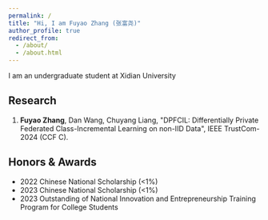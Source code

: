 ```yaml
---
permalink: /
title: "Hi, I am Fuyao Zhang (张富尧)"
author_profile: true
redirect_from: 
  - /about/
  - /about.html
---
```


<!-- ## Hi, I am Fuyao Zhang (张富尧) -->
I am an undergraduate student at Xidian University

## Research
1. **Fuyao Zhang**, Dan Wang, Chuyang Liang, "DPFCIL: Differentially Private Federated Class-Incremental Learning on non-IID Data", IEEE TrustCom-2024 (CCF C).

## Honors & Awards
- 2022 Chinese National Scholarship (<1%)
- 2023 Chinese National Scholarship (<1%)
- 2023 Outstanding of National Innovation and Entrepreneurship Training Program for College Students